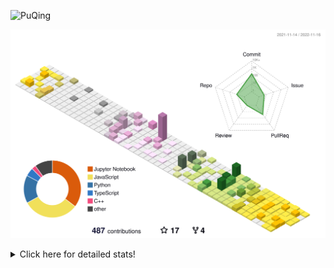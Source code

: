 ![PuQing](https://user-images.githubusercontent.com/27223114/171565019-9a56fae6-b08b-421f-99db-7e830da42371.png)

![](./profile-3d-contrib/profile-season-animate.svg)

<details>
<summary>Click here for detailed stats!</summary>

<!--START_SECTION:waka-->
**I'm a Night 🦉** 

```text
🌞 Morning    45 commits     ███░░░░░░░░░░░░░░░░░░░░░░   12.13% 
🌆 Daytime    123 commits    ████████░░░░░░░░░░░░░░░░░   33.15% 
🌃 Evening    104 commits    ███████░░░░░░░░░░░░░░░░░░   28.03% 
🌙 Night      99 commits     ██████░░░░░░░░░░░░░░░░░░░   26.68%

```


📊 **This Week I Spent My Time On** 

```text
💬 Programming Languages: 
C++                      6 hrs 39 mins       █████████████████░░░░░░░░   69.13% 
Python                   1 hr                ██░░░░░░░░░░░░░░░░░░░░░░░   10.47% 
C                        49 mins             ██░░░░░░░░░░░░░░░░░░░░░░░   8.64% 
CMake                    25 mins             █░░░░░░░░░░░░░░░░░░░░░░░░   4.34% 
Markdown                 17 mins             ░░░░░░░░░░░░░░░░░░░░░░░░░   3.05%

🔥 Editors: 
VS Code                  9 hrs               ███████████████████████░░   93.56% 
CLion                    37 mins             █░░░░░░░░░░░░░░░░░░░░░░░░   6.44%

💻 Operating System: 
Mac                      7 hrs 16 mins       ███████████████████░░░░░░   75.64% 
Windows                  2 hrs 20 mins       ██████░░░░░░░░░░░░░░░░░░░   24.36%

```


<!--END_SECTION:waka-->
</details>
